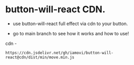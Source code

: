 # button-will-react CDN.

- use button-will-react full effect via cdn to your button.

- go to main branch to see how it works and how to use!

cdn -
```
https://cdn.jsdelivr.net/gh/iamovi/button-will-react@cdn/dist/min/move.min.js
```